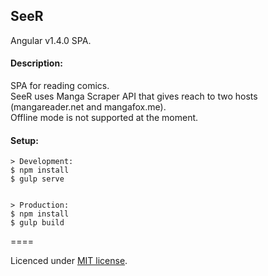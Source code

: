 ## SeeR
Angular v1.4.0 SPA.

#### Description:

SPA for reading comics.<br>
SeeR uses Manga Scraper API that gives reach to two hosts (mangareader.net and mangafox.me).<br>
Offline mode is not supported at the moment.

#### Setup:

```
> Development:
$ npm install
$ gulp serve


> Production:
$ npm install
$ gulp build
```

====

Licenced under [MIT license](https://github.com/DavidLazic/SeeR/blob/master/LICENSE.md).
